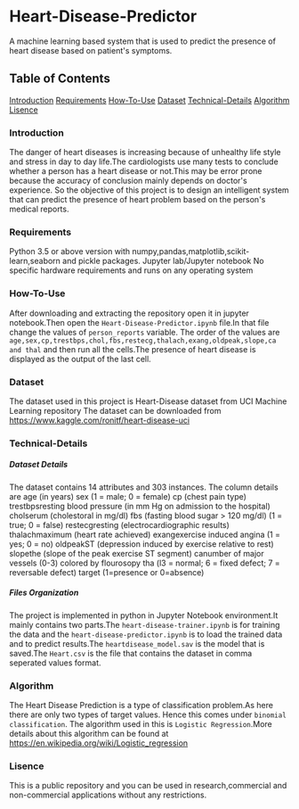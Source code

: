 # Heart-Disease-Predictor
A machine learning based system that is used to predict the presence of heart disease based on patient's symptoms.
## Table of Contents
[Introduction](#Introduction)
[Requirements](#Requirements)
[How-To-Use](#How-To-Use)
[Dataset](#Dataset)
[Technical-Details](#Technical-Details)
[Algorithm](#Algorithm)
[Lisence](#Lisence)
### Introduction
The danger of heart diseases is increasing because of unhealthy life style and stress in day to day life.The cardiologists use many tests to conclude whether a person has a heart disease or not.This may be error prone because the accuracy of conclusion mainly depends on doctor's experience. So the objective of this project is to design an intelligent system that can predict the presence of heart problem based on the person's medical reports.
### Requirements
Python 3.5 or above version with numpy,pandas,matplotlib,scikit-learn,seaborn and pickle packages.
Jupyter lab/Jupyter notebook
No specific hardware requirements and runs on any operating system
### How-To-Use
After downloading and extracting the repository open it in jupyter notebook.Then open the `Heart-Disease-Predictor.ipynb` file.In that file change the values of `person_reports` variable.
The order of the values are `age,sex,cp,trestbps,chol,fbs,restecg,thalach,exang,oldpeak,slope,ca and thal` and then run all the cells.The presence of heart disease is displayed as the output of the last cell.

### Dataset
The dataset used in this project is Heart-Disease dataset from UCI Machine Learning repository
The dataset can be downloaded from <https://www.kaggle.com/ronitf/heart-disease-uci>
### Technical-Details
##### Dataset Details
The dataset contains 14 attributes and 303 instances.
The column details are
age (in years)
sex (1 = male; 0 = female)
cp (chest pain type)
trestbpsresting blood pressure (in mm Hg on admission to the hospital)
cholserum (cholestoral in mg/dl)
fbs (fasting blood sugar > 120 mg/dl) (1 = true; 0 = false)
restecgresting (electrocardiographic results)
thalachmaximum (heart rate achieved)
exangexercise induced angina (1 = yes; 0 = no)
oldpeakST (depression induced by exercise relative to rest)
slopethe (slope of the peak exercise ST segment)
canumber of major vessels (0-3) colored by flourosopy
tha (l3 = normal; 6 = fixed defect; 7 = reversable defect)
target (1=presence or 0=absence)
##### Files Organization
The project is implemented in python in Jupyter Notebook environment.It mainly contains two parts.The `heart-disease-trainer.ipynb` is for training the data and the `heart-disease-predictor.ipynb` is to load the trained data and to predict results.The `heartdisease_model.sav` is the model that is saved.The `Heart.csv` is the file that contains the dataset in comma seperated values format.
### Algorithm
The Heart Disease Prediction is a type of classification problem.As here there are only two types of target values. Hence this comes under `binomial classification`.
The algorithm used in this is `Logistic Regression`.More details about this algorithm can be found at <https://en.wikipedia.org/wiki/Logistic_regression>
### Lisence
This is a public repository and you can be used in research,commercial and non-commercial applications without any restrictions.

